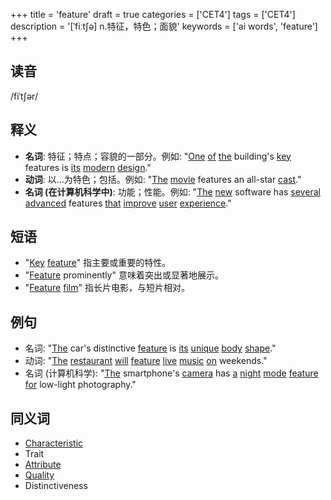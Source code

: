 +++
title = 'feature'
draft = true
categories = ['CET4']
tags = ['CET4']
description = '[ˈfiːt∫ə] n.特征，特色；面貌'
keywords = ['ai words', 'feature']
+++

## 读音
/fiˈtʃər/

## 释义
- **名词**: 特征；特点；容貌的一部分。例如: "[One](/zh/post/one/) [of](/zh/post/of/) [the](/zh/post/the/) building's [key](/zh/post/key/) features is [its](/zh/post/its/) [modern](/zh/post/modern/) [design](/zh/post/design/)."
- **动词**: 以…为特色；包括。例如: "[The](/zh/post/the/) [movie](/zh/post/movie/) features an all-star [cast](/zh/post/cast/)."
- **名词 (在计算机科学中)**: 功能；性能。例如: "[The](/zh/post/the/) [new](/zh/post/new/) software has [several](/zh/post/several/) [advanced](/zh/post/advanced/) features [that](/zh/post/that/) [improve](/zh/post/improve/) [user](/zh/post/user/) [experience](/zh/post/experience/)."

## 短语
- "[Key](/zh/post/key/) [feature](/zh/post/feature/)" 指主要或重要的特性。
- "[Feature](/zh/post/feature/) prominently" 意味着突出或显著地展示。
- "[Feature](/zh/post/feature/) [film](/zh/post/film/)" 指长片电影，与短片相对。

## 例句
- 名词: "[The](/zh/post/the/) car's distinctive [feature](/zh/post/feature/) is [its](/zh/post/its/) [unique](/zh/post/unique/) [body](/zh/post/body/) [shape](/zh/post/shape/)."
- 动词: "[The](/zh/post/the/) [restaurant](/zh/post/restaurant/) [will](/zh/post/will/) [feature](/zh/post/feature/) [live](/zh/post/live/) [music](/zh/post/music/) [on](/zh/post/on/) weekends."
- 名词 (计算机科学): "[The](/zh/post/the/) smartphone's [camera](/zh/post/camera/) has [a](/zh/post/a/) [night](/zh/post/night/) [mode](/zh/post/mode/) [feature](/zh/post/feature/) [for](/zh/post/for/) low-light photography."

## 同义词
- [Characteristic](/zh/post/characteristic/)
- Trait
- [Attribute](/zh/post/attribute/)
- [Quality](/zh/post/quality/)
- Distinctiveness
